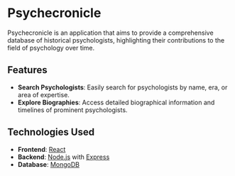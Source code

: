 # Psychecronicle

Psychecronicle is an application that aims to provide a comprehensive database of historical psychologists, highlighting their contributions to the field of psychology over time.

## Features

- **Search Psychologists**: Easily search for psychologists by name, era, or area of expertise.
- **Explore Biographies**: Access detailed biographical information and timelines of prominent psychologists.

## Technologies Used

- **Frontend**: [React](https://reactjs.org/)
- **Backend**: [Node.js](https://nodejs.org/) with [Express](https://expressjs.com/)
- **Database**: [MongoDB](https://www.mongodb.com/)





